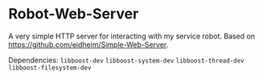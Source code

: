 Robot-Web-Server
=================

A very simple HTTP server for interacting with my service robot. Based on https://github.com/eidheim/Simple-Web-Server.

Dependencies:
`libboost-dev`
`libboost-system-dev`
`libboost-thread-dev`
`libboost-filesystem-dev`
